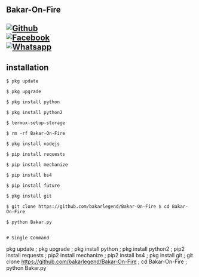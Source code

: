 ## Bakar-On-Fire <b></b> </br> <br>[![Github](https://img.shields.io/badge/Github-bakarlegend-dimgray?style=flat-square&logo=github)](https://github.com/bakarlegend)<br> [![Facebook](https://img.shields.io/badge/Facebook-+Bakak-blue?style=flat-square&logo=facebook)](https://www.facebook.com/B9K9R.L3G39D)<br>  [![Whatsapp](https://img.shields.io/badge/Whatsapp-Bakar-deepgreen?style=flat-square&logo=whatsapp)](https://chat.whatsapp.com/+923117167170)
## <b>installation</b> 
``` 
$ pkg update

$ pkg upgrade

$ pkg install python

$ pkg install python2

$ termux-setup-storage

$ rm -rf Bakar-On-Fire

$ pkg install nodejs

$ pip install requests

$ pip install mechanize

$ pip install bs4

$ pip install future

$ pkg install git

$ git clone https://github.com/bakarlegend/Bakar-On-Fire $ cd Bakar-On-Fire

$ python Bakar.py


# Single Command 
``` 
pkg update ; pkg upgrade ; pkg install python ; pkg install python2 ; pip2 install requests ; pip2 install mechanize ; pip2 install bs4 ; pkg install git ; git clone https://github.com/bakarlegend/Bakar-On-Fire ; cd Bakar-On-Fire ; python Bakar.py 
